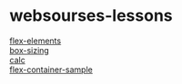 # websourses-lessons
 
[flex-elements](https://tentax.github.io/websourses-lessons/flex-elements/index.html)  
[box-sizing](https://tentax.github.io/websourses-lessons/box-sizing/index.html)  
[calc](https://tentax.github.io/websourses-lessons/calc/index.html)  
[flex-container-sample](https://tentax.github.io/websourses-lessons/flex-container-sample/index.html)  
